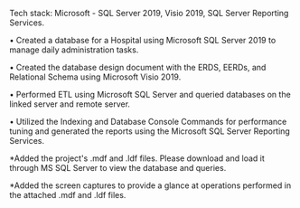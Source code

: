 Tech stack: Microsoft - SQL Server 2019, Visio 2019, SQL Server Reporting Services.

• Created a database for a Hospital using Microsoft SQL Server 2019 to manage daily administration tasks.

• Created the database design document with the ERDS, EERDs, and Relational Schema using Microsoft Visio 2019.

• Performed ETL using Microsoft SQL Server and queried databases on the linked server and remote server.

• Utilized the Indexing and Database Console Commands for performance tuning and generated the reports using the Microsoft SQL Server Reporting Services.

*Added the project's .mdf and .ldf files. Please download and load it through MS SQL Server to view the database and queries.

*Added the screen captures to provide a glance at operations performed in the attached .mdf and .ldf files.
